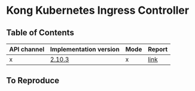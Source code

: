 # Kong Kubernetes Ingress Controller

## Table of Contents

|API channel|Implementation version|Mode|Report|
|-----------|----------------------|----|------|
|x|[2.10.3](https://github.com/Kong/kubernetes-ingress-controller/releases/tag/v2.10.3)|x|[link](./2.10.3-report.yaml)|

## To Reproduce
